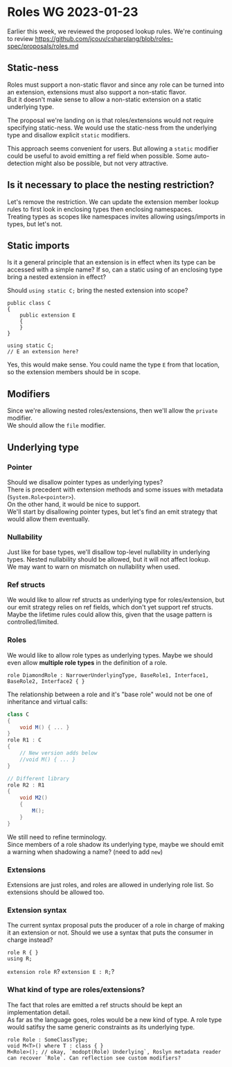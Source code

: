# Roles WG 2023-01-23

Earlier this week, we reviewed the proposed lookup rules. 
We're continuing to review https://github.com/jcouv/csharplang/blob/roles-spec/proposals/roles.md

## Static-ness

Roles must support a non-static flavor and since any role can be turned into an extension,
extensions must also support a non-static flavor.  
But it doesn't make sense to allow a non-static extension on a static underlying type.  

The proposal we're landing on is that roles/extensions would not require specifying 
static-ness. We would use the static-ness from the underlying type and disallow 
explicit `static` modifiers.

This approach seems convenient for users. But allowing a `static` modifier could be useful
to avoid emitting a ref field when possible. Some auto-detection might also be possible, but
not very attractive.

## Is it necessary to place the nesting restriction?

Let's remove the restriction. We can update the extension member lookup rules to first look in 
enclosing types then enclosing namespaces.  
Treating types as scopes like namespaces invites allowing usings/imports in types, but let's not.  



## Static imports

Is it a general principle that an extension is in effect when its type can be accessed with a simple name? 
If so, can a static using of an enclosing type bring a nested extension in effect?

Should `using static C;` bring the nested extension into scope?  

```
public class C
{
    public extension E 
    { 
    }
}

using static C;
// E an extension here?
```

Yes, this would make sense. You could name the type `E` from that location,
so the extension members should be in scope.

## Modifiers

Since we're allowing nested roles/extensions, then we'll allow the `private` modifier.  
We should allow the `file` modifier.

## Underlying type

### Pointer

Should we disallow pointer types as underlying types?  
There is precedent with extension methods and some issues with metadata (`System.Role<pointer>`).  
On the other hand, it would be nice to support.  
We'll start by disallowing pointer types, but let's find an emit strategy that would allow them eventually.  

### Nullability

Just like for base types, we'll disallow top-level nullability in underlying types.
Nested nullability should be allowed, but it will not affect lookup.  
We may want to warn on mismatch on nullability when used.  

### Ref structs

We would like to allow ref structs as underlying type for roles/extension, but 
our emit strategy relies on ref fields, which don't yet support ref structs.  
Maybe the lifetime rules could allow this, given that the usage pattern is controlled/limited.  

### Roles

We would like to allow role types as underlying types.
Maybe we should even allow **multiple role types** in the definition of a role.  

```
role DiamondRole : NarrowerUnderlyingType, BaseRole1, Interface1, BaseRole2, Interface2 { }
```

The relationship between a role and it's "base role" would not be one of inheritance and virtual calls:
```cs
class C
{
    void M() { ... }
}
role R1 : C
{
    // New version adds below
    //void M() { ... }
}

// Different library
role R2 : R1
{
    void M2()
    {
        M();
    }
}
```

We still need to refine terminology.  
Since members of a role shadow its underlying type, maybe we should emit a warning when shadowing a name? (need to add `new`)

### Extensions
Extensions are just roles, and roles are allowed in underlying role list. So extensions should be allowed too.

### Extension syntax

The current syntax proposal puts the producer of a role in charge of making it
an extension or not. Should we use a syntax that puts the consumer in charge instead?  
```
role R { }
using R;
```
`extension role R`?
`extension E : R;`?

### What kind of type are roles/extensions?

The fact that roles are emitted a ref structs should be kept an implementation detail.  
As far as the language goes, roles would be a new kind of type. A role type would satifsy 
the same generic constraints as its underlying type.

```
role Role : SomeClassType;
void M<T>() where T : class { }
M<Role>(); // okay, `modopt(Role) Underlying`, Roslyn metadata reader can recover `Role`. Can reflection see custom modifiers?
```


